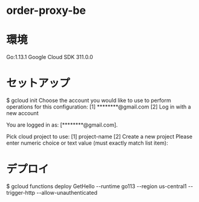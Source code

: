 # order-proxy-be

# 環境

Go:1.13.1
Google Cloud SDK 311.0.0

# セットアップ

$ gcloud init
Choose the account you would like to use to perform operations for 
this configuration:
 [1] ********@gmail.com
 [2] Log in with a new account

 You are logged in as: [********@gmail.com].

Pick cloud project to use: 
 [1] project-name
 [2] Create a new project
Please enter numeric choice or text value (must exactly match list 
item):  

# デプロイ

$ gcloud functions deploy GetHello --runtime go113 --region us-central1 --trigger-http --allow-unauthenticated
